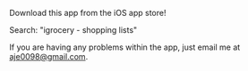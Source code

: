 Download this app from the iOS app store!

Search: "igrocery - shopping lists"

If you are having any problems within the app, just email me at aje0098@gmail.com.
